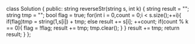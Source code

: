 class Solution {
public:
    string reverseStr(string s, int k) {
        string result = "";
        string tmp = "";
        bool flag = true;
        for(int i = 0,count = 0;i < s.size();++i){
            if(flag)tmp = string(1,s[i]) + tmp;
            else result += s[i];
            ++count;
            if(count % k == 0){
                flag = !flag;
                result += tmp;
                tmp.clear();
            }
        }
        result += tmp;
        return result;
    }
};
